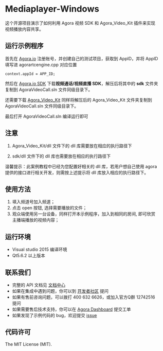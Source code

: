 ﻿# Mediaplayer-Windows
这个开源项目演示了如何利用 Agora 视频 SDK 和 Agora_Video_Kit 插件来实现视频播放内容共享。

## 运行示例程序
首先在 [Agora.io](https://dashboard.agora.io/) 注册账号，并创建自己的测试项目，获取到 AppID，并将 AppID 填写进 agorartcengine.cpp 对应位置


```
context.appId = APP_ID;
```


然后在 [Agora.io SDK](https://docs.agora.io/cn/Agora%20Platform/downloads) 下载**视频通话/视频直播 SDK**，解压后将其中的 **sdk** 文件夹复制到  AgoraVideoCall.sln 文件同级目录下。

还需要下载  [Agora_Video_Kit](https://github.com/AgoraIO/Advanced-Video/releases/download/MediaPlayer1.0/Agora_Video_Kit_1.0.zip) 同样将解压后的 Agora_Video_Kit 文件夹复制到 AgoraVideoCall.sln 文件同级目录下。

最后打开 AgoraVideoCall.sln 编译运行即可

## 注意
1. Agora_Video_Kit/dll 文件下的 dll 库需要放在相应的执行路径下

2. sdk/dll 文件下的 dll 库也需要放在相应的执行路径下

温馨提示：此案例教程中已经为您配置好相关的 dll 库，若用户想自己使用 agora 提供的接口进行相关开发，则需按上述提示将 dll 库放入相应的执行路径下。

## 使用方法
1. 填入频道号加入频道；
2. 点击 open 按钮, 选择需要播放的文件；
3. 观众端使用另一台设备，同样打开本示例程序，加入到相同的房间, 即可欣赏主播端播放的视频内容；

## 运行环境
* Visual studio 2015 编译环境
* Qt5.6.2 以上版本

## 联系我们

- 完整的 API 文档见 [文档中心](https://docs.agora.io/cn/)
- 如果在集成中遇到问题，你可以到 [开发者社区](https://dev.agora.io/cn/) 提问
- 如果有售前咨询问题，可以拨打 400 632 6626，或加入官方Q群 12742516 提问
- 如果需要售后技术支持，你可以在 [Agora Dashboard](https://dashboard.agora.io) 提交工单
- 如果发现了示例代码的 bug，欢迎提交 [issue](https://github.com/AgoraIO/Advanced-Video/issues)

## 代码许可

The MIT License (MIT).
